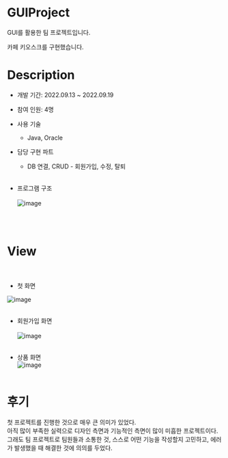 # GUIProject

GUI를 활용한 팀 프로젝트입니다.

카페 키오스크를 구현했습니다.

# Description

+ 개발 기간: 2022.09.13 ~ 2022.09.19

+ 참여 인원: 4명

+ 사용 기술

    + Java, Oracle

+ 담당 구현 파트

    + DB 연결, CRUD - 회원가입, 수정, 탈퇴 </br></br>
    

+ 프로그램 구조</br></br>
![image](https://user-images.githubusercontent.com/122337370/235588823-0487dd83-7799-4332-afcd-358813662e9f.png)

</br></br>

# View </br></br>

+ 첫 화면</br>

![image](https://user-images.githubusercontent.com/122337370/235590901-3d8e8280-97ee-4237-b7f0-49a2e0c79de6.png) </br></br>

+ 회원가입 화면</br>  
![image](https://user-images.githubusercontent.com/122337370/235590977-98d0761e-ed01-4305-ab68-41c357f56d68.png) </br></br>

+ 상품 화면</br>
![image](https://user-images.githubusercontent.com/122337370/235591050-6f2c6b74-07bd-48fa-b05e-a40ecb1e9300.png) </br></br>
 
# 후기
첫 프로젝트를 진행한 것으로 매우 큰 의미가 있었다. </br>
아직 많이 부족한 실력으로 디자인 측면과 기능적인 측면이 많이 미흡한 프로젝트이다. </br>
그래도 팀 프로젝트로 팀원들과 소통한 것, 스스로 어떤 기능을 작성할지 고민하고, 에러가 발생했을 때 해결한 것에 의의를 두었다.
